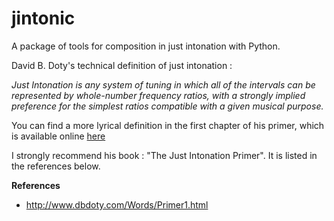 # jintonic #

A package of tools for composition in just intonation with Python.

David B. Doty's technical definition of just intonation :

  *Just Intonation is any system of tuning in which all of the intervals can
  be represented by whole-number frequency ratios, with a strongly implied
  preference for the simplest ratios compatible with a given musical purpose.*

You can find a more lyrical definition in the first chapter of his primer,
which is available online [here](http://www.dbdoty.com/Words/Primer_2.1.html)

I strongly recommend his book : "The Just Intonation Primer". It is listed in
the references below.

**References**

- http://www.dbdoty.com/Words/Primer1.html
